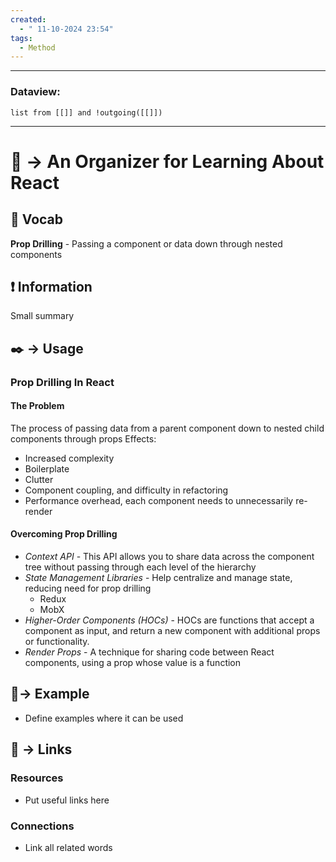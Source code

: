 ```yaml
---
created:
  - " 11-10-2024 23:54"
tags:
  - Method
---
```


---
### Dataview:
```dataview
list from [[]] and !outgoing([[]])
```
---

# 📗 -> An Organizer for Learning About React
## 🎤 Vocab
**Prop Drilling** - Passing a component or data down through nested components 


## ❗ Information
Small summary


## ✒️ -> Usage

### Prop Drilling In React
#### The Problem
The process of passing data from a parent component down to nested child components through props
Effects:
- Increased complexity
- Boilerplate
- Clutter
- Component coupling, and difficulty in refactoring
- Performance overhead, each component needs to unnecessarily re-render
#### Overcoming Prop Drilling
- *Context API* - This API allows you to share data across the component tree without passing through each level of the hierarchy
- *State Management Libraries* - Help centralize and manage state, reducing need for prop drilling
	- Redux 
	- MobX
- *Higher-Order Components (HOCs)* - HOCs are functions that accept a component as input, and return a new component with additional props or functionality. 
- *Render Props* - A technique for sharing code between React components, using a prop whose value is a function


## 🧪-> Example
- Define examples where it can be used



## 🔗 -> Links
### Resources
- Put useful links here


### Connections
- Link all related words

